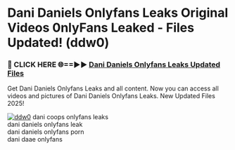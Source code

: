 # Dani Daniels Onlyfans Leaks Original Videos 0nlyFans Leaked - Files Updated! (ddw0)

<h3>🔴 CLICK HERE 🌐==►► <a href="https://tinyurl.com/2jnfzry5" rel="nofollow">Dani Daniels Onlyfans Leaks Updated Files</a></h3>

Get Dani Daniels Onlyfans Leaks and all content. Now you can access all videos and pictures of Dani Daniels Onlyfans Leaks. New Updated Files 2025!

[![ddw0](https://i.imgur.com/GyGTBgg.gif)](https://tinyurl.com/2jnfzry5)
dani coops onlyfans leaks<br>
dani daniels onlyfans leak<br>
dani daniels onlyfans porn<br>
dani daae onlyfans